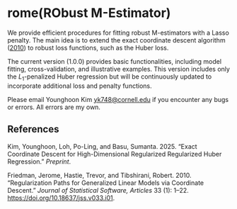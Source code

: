 # rome(RObust M-Estimator)

We provide efficient procedures for fitting robust M-estimators with a Lasso penalty. The main idea is to extend the exact coordinate descent algorithm ([2010](#ref-glmnet)) to robust loss functions, such as the Huber loss.

The current version (1.0.0) provides basic functionalities, including model fitting, cross-validation, and illustrative examples. This version includes only the $L_1$-penalized Huber regression but will be continuously updated to incorporate additional loss and penalty functions.

Please email Younghoon Kim
<yk748@cornell.edu> if you encounter any bugs or errors. All errors are my own.

## References

<div id="ref-rome">

Kim, Younghoon, Loh, Po-Ling, and Basu, Sumanta. 2025.
“Exact Coordinate Descent for High-Dimensional Regularized Regularized Huber Regression.” *Preprint*.

<div id="ref-glmnet">

Friedman, Jerome, Hastie, Trevor, and Tibshirani, Robert. 2010.
“Regularization Paths for Generalized Linear Models via Coordinate
Descent.” *Journal of Statistical Software, Articles* 33 (1): 1–22.
<https://doi.org/10.18637/jss.v033.i01>.
